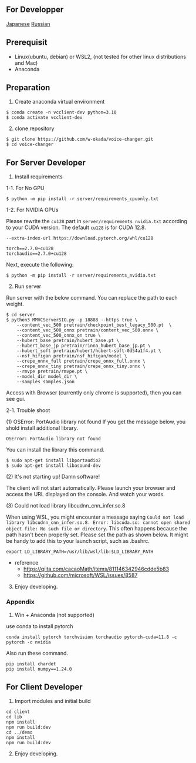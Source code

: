 ## For Developper

[Japanese](/README_dev_ja.md) [Russian](/README_dev_ru.md)

## Prerequisit

- Linux(ubuntu, debian) or WSL2, (not tested for other linux distributions and Mac)
- Anaconda

## Preparation

1. Create anaconda virtual environment

```
$ conda create -n vcclient-dev python=3.10
$ conda activate vcclient-dev
```

2. clone repository

```
$ git clone https://github.com/w-okada/voice-changer.git
$ cd voice-changer
```

## For Server Developer

1. Install requirements

1-1. For No GPU

```
$ python -m pip install -r server/requirements_cpuonly.txt
```

1-2. For NVIDIA GPUs

Please rewrite the `cu128` part in `server/requirements_nvidia.txt` according to your CUDA version.
The default `cu128` is for CUDA 12.8.

```
--extra-index-url https://download.pytorch.org/whl/cu128

torch==2.7.0+cu128
torchaudio==2.7.0+cu128
```

Next, execute the following:

```
$ python -m pip install -r server/requirements_nvidia.txt
```

2. Run server

Run server with the below command. You can replace the path to each weight.

```
$ cd server
$ python3 MMVCServerSIO.py -p 18888 --https true \
    --content_vec_500 pretrain/checkpoint_best_legacy_500.pt  \
    --content_vec_500_onnx pretrain/content_vec_500.onnx \
    --content_vec_500_onnx_on true \
    --hubert_base pretrain/hubert_base.pt \
    --hubert_base_jp pretrain/rinna_hubert_base_jp.pt \
    --hubert_soft pretrain/hubert/hubert-soft-0d54a1f4.pt \
    --nsf_hifigan pretrain/nsf_hifigan/model \
    --crepe_onnx_full pretrain/crepe_onnx_full.onnx \
    --crepe_onnx_tiny pretrain/crepe_onnx_tiny.onnx \
    --rmvpe pretrain/rmvpe.pt \
    --model_dir model_dir \
    --samples samples.json

```

Access with Browser (currently only chrome is supported), then you can see gui.

2-1. Trouble shoot

(1) OSError: PortAudio library not found
If you get the message below, you shold install additional library.

```
OSError: PortAudio library not found
```

You can install the library this command.

```
$ sudo apt-get install libportaudio2
$ sudo apt-get install libasound-dev
```

(2) It's not starting up! Damn software!

The client will not start automatically. Please launch your browser and access the URL displayed on the console. And watch your words.

(3) Could not load library libcudnn_cnn_infer.so.8

When using WSL, you might encounter a message saying `Could not load library libcudnn_cnn_infer.so.8. Error: libcuda.so: cannot open shared object file: No such file or directory`. This often happens because the path hasn't been properly set. Please set the path as shown below. It might be handy to add this to your launch script, such as .bashrc.

```
export LD_LIBRARY_PATH=/usr/lib/wsl/lib:$LD_LIBRARY_PATH
```

- reference
  - https://qiita.com/cacaoMath/items/811146342946cdde5b83
  - https://github.com/microsoft/WSL/issues/8587

3. Enjoy developing.

### Appendix

1. Win + Anaconda (not supported)

use conda to install pytorch

```
conda install pytorch torchvision torchaudio pytorch-cuda=11.8 -c pytorch -c nvidia
```

Also run these command.

```
pip install chardet
pip install numpy==1.24.0
```

## For Client Developer

1. Import modules and initial build

```
cd client
cd lib
npm install
npm run build:dev
cd ../demo
npm install
npm run build:dev
```

2. Enjoy developing.
